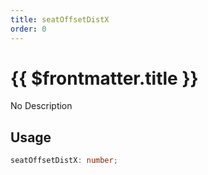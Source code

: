 ```yaml
---
title: seatOffsetDistX
order: 0
---
```


# {{ $frontmatter.title }}

No Description

## Usage

```ts
seatOffsetDistX: number;
```
